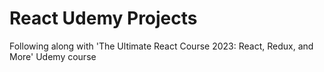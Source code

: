 # React Udemy Projects
Following along with 'The Ultimate React Course 2023: React, Redux, and More' Udemy course
